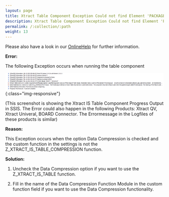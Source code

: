 ```yaml
---
layout: page
title: Xtract Table Component Exception Could not find Element 'PACKAGESIZE'
description: Xtract Table Component Exception Could not find Element 'PACKAGESIZE'
permalink: /:collection/:path
weight: 13
---
```


Please also have a look in our [OnlineHelp](https://help.theobald-software.com/en/) for further information.

**Error:**

The following Exception occurs when running the table component 


![couldnotfindpackagesize](/img/contents/couldnotfindpackagesize.png){:class="img-responsive"}

(This screenshot is showing the Xtract IS Table Component Progress Output in SSIS. The Error could also happen in the following Products: Xtract QV, Xtract Univeral, BOARD Connector. The Errormessage in the Logfiles of these products is similar)

**Reason:**

This Exception occurs when the option Data Compression is checked and the custom function in the settings is not the Z_XTRACT_IS_TABLE_COMPRESSION function. 

**Solution:**

1. Uncheck the Data Compression option if you want to use the Z_XTRACT_IS_TABLE function.

2. Fill in the name of the Data Compression Function Module in the custom function field if you want to use the Data Compression functionality.


